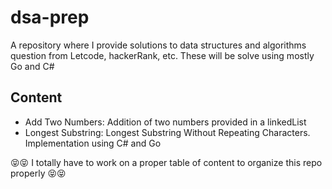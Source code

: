 # dsa-prep
A repository where I provide solutions to data structures and algorithms question from Letcode, hackerRank, etc. These will be solve using mostly Go and C#

## Content
- Add Two Numbers: Addition of two numbers provided in a linkedList
- Longest Substring: Longest Substring Without Repeating Characters. Implementation using C# and Go








😝😝 I totally have to work on a proper table of content to organize this repo properly 😝😝
